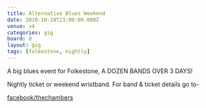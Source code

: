 ```yaml
---
title: Alternative Blues Weekend
date: 2010-10-18T23:00:00.000Z
venue: v4
categories: gig
board: 8
layout: gig
tags: [folkestone, nightly]
---
```

A big blues event for Folkestone, A DOZEN BANDS OVER 3 DAYS!

Nightly ticket or weekend wristband. For band & ticket details go to-

<a href="http://www.facebook/thechambers">facebook/thechambers</a>
